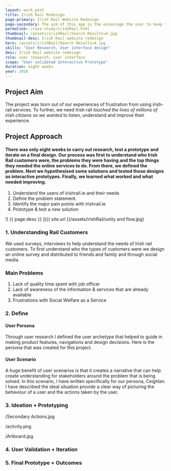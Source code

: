 ```yaml
---
layout: work_post
title: Irish Rail Redesign
page-primary: Irish Rail Website Redesign
page-secondary: The aim of this app is the encourage the user to keep their personal, contact and career / education information up to date. Within the app the user is be able to
permalink: /case-study/irishRail.html
thumbnail: /assets/irishRail/Search Resultsv4.jpg
thumbnail-desc: Irish Rail website redesign
hero: /assets/irishRail/Search Resultsv4.jpg
skills: "User Research, User interface design"
desc: Irish Rail website redesign
role: user research, user interface 
scope: "User validated Interactive Prototype"
duration: eight weeks
year: 2016
---
```



## Project Aim

The project was born out of our experiences of frustration from  using irish-rail services. To further, we need Irish rail *touched the lives of millions of irish citizens so we wanted* to listen, understand and improve their experience. 


## Project Approach

#### There was only eight weeks to carry out research, test a prototype and iterate on a final design. Our process was first to understand who Irish Rail customers were, the problems they were having and the top things they needed the online services to do.  From there, we defined the problem. Next we hypothesised some solutions and tested those designs as interactive prototypes. Finally, we learned what worked and what needed improving.


1. Understand the users of irishrail.ie and their needs
2. Define the problem statement.
3. Identify the major pain points with irishrail.ie
4. Prototype & test a new solution


![ {{ page.desc }} ]({{ site.url }}/assets/irishRail/unity and flow.jpg)


### 1. Understanding Rail Customers

We used surveys, interviews to help understand the needs of Irish rail customers. To first understand who the types of customers were we design an online survey and distributed to friends and family and through social media. 




### Main Problems

1. Lack of quality time spent with job officer
2. Lack of awareness of the information & services that are already available
2. Frustrations with Social Welfare as a Service



### 2. Define


#### User Persona

Through user research I defined the user archetype that helped to guide in making product features, navigations and design decisions. Here is the persona that was created for this project.

#### User Scenario

A huge benefit of user scenarios is that it creates a narrative that can help create understanding for stakeholders around the problem that is being solved. In this scenario, I have written specifically for our persona, Ceighlan. I have described the ideal situation provide a clear way of picturing the behaviour of a user and the actions taken by the user.

### 3. Ideation + Prototyping

/Secondary Actions.jpg

/activity.png

/Artboard.jpg

### 4. User Validation + Iteration
### 5. Final Prototype + Outcomes